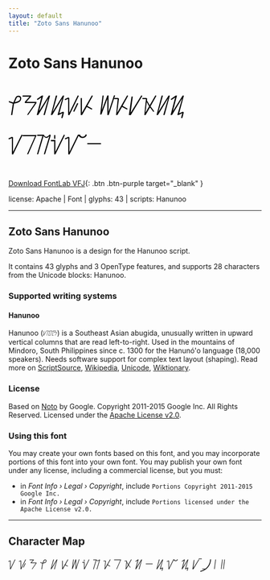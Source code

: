 ```yaml
---
layout: default
title: "Zoto Sans Hanunoo"
---
```


# Zoto Sans Hanunoo

<div contenteditable="true" style="font-family: Zoto Sans Hanunoo; font-size: 4em; color:black; margin: 0.5em 0 0.5em 0; line-height: 1.4em;">
ᜣᜢᜬᜮᜡᜥ ᜦᜩᜱᜫᜤᜰ ᜠᜪᜨᜧᜯᜭ
</div>

[Download FontLab VFJ](https://downgit.github.io/#/home?url=https://github.com/fontlabcom/getgo-fonts/blob/main/getgo-fonts/apache/zotosans/zotosans-hanunoo.ttf){: .btn .btn-purple target="_blank" }

license: Apache \| Font \| glyphs: 43 \| scripts: Hanunoo

---


## Zoto Sans Hanunoo

Zoto Sans Hanunoo is a design for the Hanunoo script.

It contains 43 glyphs and 3 OpenType features, and supports 28 characters from the Unicode blocks: Hanunoo.


### Supported writing systems


#### Hanunoo

Hanunoo (ᜱᜨᜳᜨᜳᜢ) is a Southeast Asian abugida, unusually written in upward vertical columns that are read left-to-right. Used in the mountains of Mindoro, South Philippines since c. 1300 for the Hanunó'o language (18,000 speakers). Needs software support for complex text layout (shaping). Read more on [ScriptSource](https://scriptsource.org/scr/Hano), [Wikipedia](https://en.wikipedia.org/wiki/ISO_15924:Hano), [Unicode](https://www.unicode.org/versions/Unicode13.0.0/ch17.pdf#G26437), [Wiktionary](https://en.wiktionary.org/wiki/Category:Hanunoo_script).


### License

Based on [Noto](https://github.com/notofonts) by Google. Copyright 2011-2015 Google Inc. All Rights Reserved. Licensed under the [Apache License v2.0](https://www.apache.org/licenses/LICENSE-2.0.txt).

### Using this font

You may create your own fonts based on this font, and you may incorporate portions of this font into your own font. You may publish your own font under any license, including a commercial license, but you must:

- in _Font Info › Legal › Copyright_, include `Portions Copyright 2011-2015 Google Inc.`
- in _Font Info › Legal › Copyright_, include `Portions licensed under the Apache License v2.0.`


---

## Character Map

<div style="font-family: Zoto Sans Hanunoo; font-size: 2em;">
ᜠ ᜡ ᜢ ᜣ ᜤ ᜥ ᜦ ᜧ ᜨ ᜩ ᜪ ᜫ ᜬ ᜭ ᜮ ᜯ ᜰ ᜱ ᜲ ᜳ ᜴ ᜵ ᜶
</div>

